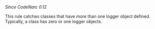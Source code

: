 *Since CodeNarc 0.12*

This rule catches classes that have more than one logger object defined.
Typically, a class has zero or one logger objects.
